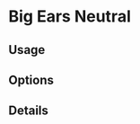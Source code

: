 <script setup lang="ts">
import StylePreview from "@theme/components/StylePreview.vue";
import StyleInfo from "@theme/components/StyleInfo.vue";
import StyleDescription from "@theme/components/StyleDescription.vue";
import StyleUsage from "@theme/components/StyleUsage.vue";
import StyleOptions from "@theme/components/StyleOptions.vue";
</script>

# Big Ears Neutral

<StylePreview styleName="bigEarsNeutral" />

<StyleDescription styleName="bigEarsNeutral" />

## Usage

<StyleUsage styleName="bigEarsNeutral" />

## Options

<StyleOptions styleName="bigEarsNeutral" />

## Details

<StyleInfo styleName="bigEarsNeutral" />
